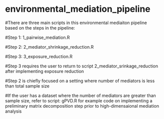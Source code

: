# environmental_mediation_pipeline

#There are three main scripts in this environmental mediaiton pipeline based on the steps in the pipeline: 

#Step 1: 1_pairwise_mediation.R

#Step 2: 2_mediator_shrinkage_reduction.R

#Step 3: 3_exposure_reduction.R

#Step 3 requires the user to return to script 2_mediator_srinkage_reduction after implementing exposure reduction

#Step 2 is chiefly focused on a setting where number of mediators is less than total sample size

#If the user has a dataset where the number of mediators are greater than sample size, refer to script: gPVD.R for example code on implementing a preliminary matrix decomposition step prior to high-dimensaional mediation analysis
